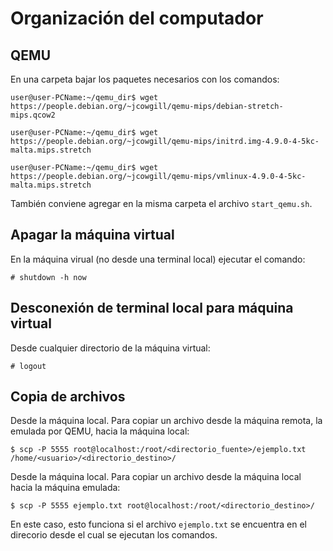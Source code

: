 # Organización del computador

## QEMU

En una carpeta bajar los paquetes necesarios con los comandos:

`user@user-PCName:~/qemu_dir$ wget https://people.debian.org/~jcowgill/qemu-mips/debian-stretch-mips.qcow2`

`user@user-PCName:~/qemu_dir$ wget https://people.debian.org/~jcowgill/qemu-mips/initrd.img-4.9.0-4-5kc-malta.mips.stretch`

`user@user-PCName:~/qemu_dir$ wget https://people.debian.org/~jcowgill/qemu-mips/vmlinux-4.9.0-4-5kc-malta.mips.stretch`

También conviene agregar en la misma carpeta el archivo `start_qemu.sh`.

## Apagar la máquina virtual

En la máquina virual (no desde una terminal local) ejecutar el comando:

`# shutdown -h now`

## Desconexión de terminal local para máquina virtual

Desde cualquier directorio de la máquina virtual:

`# logout`

## Copia de archivos

Desde la máquina local. Para copiar un archivo desde la máquina remota, la emulada por QEMU, hacia la máquina local:

`$ scp -P 5555 root@localhost:/root/<directorio_fuente>/ejemplo.txt /home/<usuario>/<directorio_destino>/`

Desde la máquina local. Para copiar un archivo desde la máquina local hacia la máquina emulada:

`$ scp -P 5555 ejemplo.txt root@localhost:/root/<directorio_destino>/`

En este caso, esto funciona si  el archivo `ejemplo.txt` se encuentra en el direcorio desde el cual se ejecutan los comandos.
